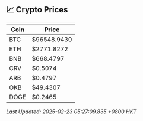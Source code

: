 ## 📈 Crypto Prices

| Coin | Price |
| ---- | ----- |
| BTC | $96548.9430 |
| ETH | $2771.8272 |
| BNB | $668.4797 |
| CRV | $0.5074 |
| ARB | $0.4797 |
| OKB | $49.4307 |
| DOGE | $0.2465 |

_Last Updated: 2025-02-23 05:27:09.835 +0800 HKT_